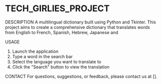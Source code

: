 # TECH_GIRLIES_PROJECT
DESCRIPTION
A multilingual dictionary built using Python and Tkinter.
This project aims to create a comprehensive dictionary that translates words from English to French, Spanish, Hebrew, Japanese and

USAGE
1. Launch the application
2. Type a word in the search bar
3. Select the language you want to translate to
4. Click the "Search" button to view the translation

CONTACT
For questions, suggestions, or feedback, please contact us at [].
